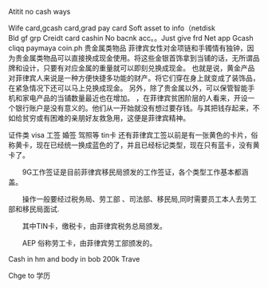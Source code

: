 Atitit no cash  ways

Wife card,gcash card,grad pay card
Soft asset to info（netdisk  
Bld gf grp
Creidt card  cashin
No bacnk acc。。Just  give frd
Net app
Gcash  cliqq paymaya  coin.ph
贵金属类物品
菲律宾女性对金项链和手镯情有独钟，因为贵金属类物品可以直接换成现金使用。将这些金银首饰拿到当铺的话，无所谓品牌和设计，只要有对应金属的重量就可以即刻兑换成现金。
也就是说，黄金产品对菲律宾人来说是一种方便快捷多功能的财产。将它们穿在身上就变成了装饰品，在紧急情况下还可以马上兑换成现金。
另外，除了贵金属以外，可以保管智能手机和家电产品的当铺数量最近也在增加。
，在菲律宾贫困阶层的人看来，开设一个银行账户是没有意义的。他们从一开始就没有想过要存钱。与其把钱存起来，不如给贫穷或有困难的亲朋好友救急用，这便是菲律宾精神。


证件类  visa 工签 婚签 驾照等   tin卡
还有菲律宾工签以前是有一张黄色的卡片，俗称黄卡，现在已经统一换成蓝色的了，并且已经标记类型，现在只有蓝卡，没有黄卡了。

　　9G工作签证是目前菲律宾移民局颁发的工作签证，各个类型工作基本都涵盖。

　　操作一般要经过税务局、劳工部 、司法部、移民局,同时需要员工本人去劳工部和移民局面试.

　　其中TIN卡，缴税卡，由菲律宾税务总局颁发。

　　AEP 俗称劳工卡，由菲律宾劳工部颁发的。


Cash in hm and body in bob 200k
Trave

Chge to 学历


